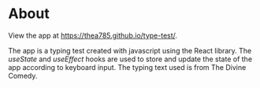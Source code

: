 # About

View the app at https://thea785.github.io/type-test/.

The app is a typing test created with javascript using the React library. The *useState* and *useEffect* hooks are used to store and update the state of the app according to keyboard input. The typing text used is from The Divine Comedy.